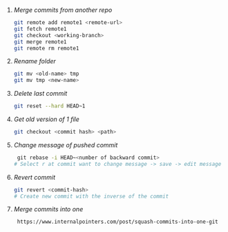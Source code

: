 1. *Merge commits from another repo*
    
      ```bash
      git remote add remote1 <remote-url>
      git fetch remote1
      git checkout <working-branch>
      git merge remote1
      git remote rm remote1
      ```
    
  2. *Rename folder*
  
      ```bash
      git mv <old-name> tmp
      git mv tmp <new-name>
      ```
      
  3. *Delete last commit*
  
      ```bash
      git reset --hard HEAD~1
      ```
      
  4. *Get old version of 1 file*

      ```bash
      git checkout <commit hash> <path>
      ```
      
  5. *Change message of pushed commit*
  
   		```bash
       git rebase -i HEAD~<number of backward commit>
       # Select r at commit want to change message -> save -> edit message -> save -> push force
    	```
    
  6. *Revert commit*

        ```bash
        git revert <commit-hash>
        # Create new commit with the inverse of the commit
        ```
  7. *Merge commits into one*
  
   		```bash
       https://www.internalpointers.com/post/squash-commits-into-one-git
    	```
